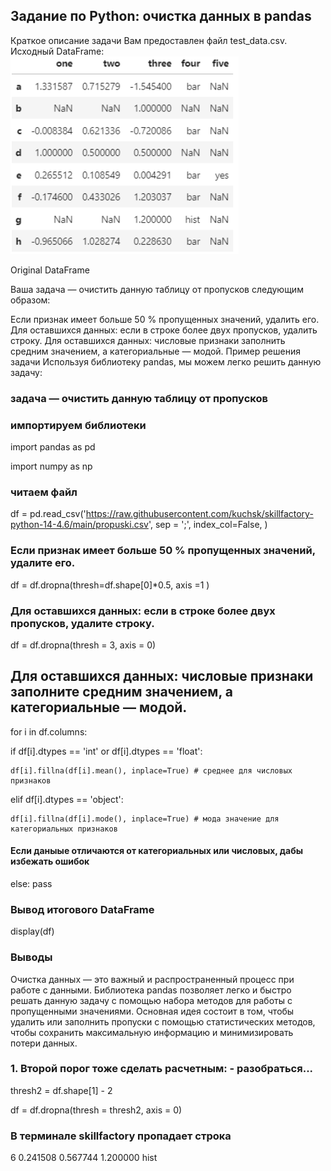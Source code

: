 ## Задание по Python: очистка данных в pandas
Краткое описание задачи
Вам предоставлен файл test_data.csv. Исходный DataFrame:
![alt text](https://raw.githubusercontent.com/kuchsk/skillfactory-python-14-4.6/main/zadan.png?raw=true)

Original DataFrame

Ваша задача — очистить данную таблицу от пропусков следующим образом:

Если признак имеет больше 50 % пропущенных значений, удалить его.
Для оставшихся данных: если в строке более двух пропусков, удалить строку.
Для оставшихся данных: числовые признаки заполнить средним значением, а категориальные — модой.
Пример решения задачи
Используя библиотеку pandas, мы можем легко решить данную задачу:



### задача — очистить данную таблицу от пропусков

### импортируем библиотеки
import pandas as pd

import numpy as np

### читаем файл
df = pd.read_csv('https://raw.githubusercontent.com/kuchsk/skillfactory-python-14-4.6/main/propuski.csv', sep = ';', index_col=False, )


### Если признак имеет больше 50 % пропущенных значений, удалите его.
df = df.dropna(thresh=df.shape[0]*0.5, axis =1 )

### Для оставшихся данных: если в строке более двух пропусков, удалите строку.
df = df.dropna(thresh = 3, axis = 0)

## Для оставшихся данных: числовые признаки заполните средним значением, а категориальные — модой.

for i in df.columns: 

  if df[i].dtypes == 'int' or df[i].dtypes == 'float': 
  
    df[i].fillna(df[i].mean(), inplace=True) # среднее для числовых признаков 
    
  elif df[i].dtypes == 'object': 
  
    df[i].fillna(df[i].mode(), inplace=True) # мода значение для категориальных признаков
    
#### Если даныые отличаются от категориальных или числовых, дабы избежать ошибок
  else: pass
  
### Вывод итогового DataFrame 
display(df)

### Выводы
Очистка данных — это важный и распространенный процесс при работе с данными. Библиотека pandas позволяет легко и быстро решать данную задачу с помощью набора методов для работы с пропущенными значениями. Основная идея состоит в том, чтобы удалить или заполнить пропуски с помощью статистических методов, чтобы сохранить максимальную информацию и минимизировать потери данных.


### 1. Второй порог тоже сделать расчетным: - разобраться...

thresh2 = df.shape[1] - 2

df = df.dropna(thresh = thresh2, axis = 0)

### В терминале skillfactory пропадает строка
6  0.241508  0.567744  1.200000  hist
